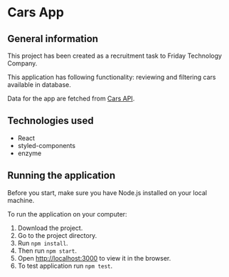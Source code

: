 # Cars App

## General information

This project has been created as a recruitment task to Friday Technology Company.

This application has following functionality: reviewing and filtering cars available in database.

Data for the app are fetched from [Cars API](https://www.dropbox.com/s/i3bjhj90ccbtf1w/friday-code-challenge.zip?dl=0&file_subpath=%2Fapiserver).

## Technologies used

- React 
- styled-components 
- enzyme

## Running the application
Before you start, make sure you have Node.js installed on your local machine.

To run the application on your computer:

1. Download the project.
2. Go to the project directory.
3. Run `npm install`.
4. Then run `npm start`.
5. Open [http://localhost:3000](http://localhost:3000) to view it in the browser.
6. To test application run `npm test`.
